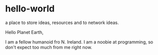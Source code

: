 # hello-world
a place to store ideas, resources and to network ideas.

Hello Planet Earth,

I am a fellow humanoid fro N. Ireland. 
I am a noobie at programming, so don't expect too much from me right now.
